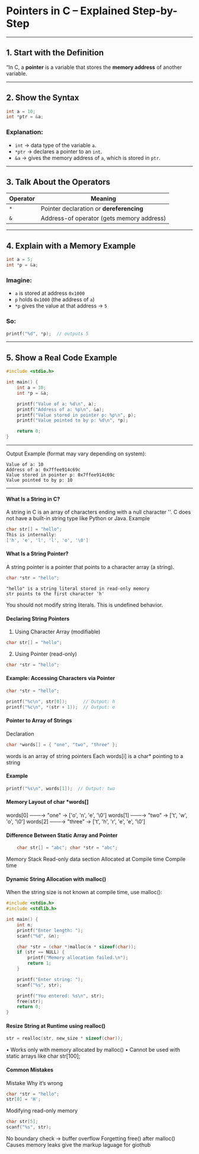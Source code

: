 
#  Pointers in C – Explained Step-by-Step

---

## 1. Start with the Definition

 “In C, a **pointer** is a variable that stores the **memory address** of another variable.  


---

## 2. Show the Syntax

```c
int a = 10;
int *ptr = &a;
```

###  Explanation:

- `int` → data type of the variable `a`.
- `*ptr` → declares a pointer to an `int`.
- `&a` → gives the memory address of `a`, which is stored in `ptr`.

---

## 3. Talk About the Operators

| Operator | Meaning                                 |
|----------|------------------------------------------|
| `*`      | Pointer declaration or **dereferencing** |
| `&`      | Address-of operator (gets memory address)|

---

##  4. Explain with a Memory Example

```c
int a = 5;
int *p = &a;
```

### Imagine:

- `a` is stored at address `0x1000`
- `p` holds `0x1000` (the address of `a`)
- `*p` gives the value at that address → `5`

### So:

```c
printf("%d", *p);  // outputs 5
```

---

##  5. Show a Real Code Example

```c
#include <stdio.h>

int main() {
    int a = 10;
    int *p = &a;

    printf("Value of a: %d\n", a);
    printf("Address of a: %p\n", &a);
    printf("Value stored in pointer p: %p\n", p);
    printf("Value pointed to by p: %d\n", *p);

    return 0;
}
```

---

 Output Example (format may vary depending on system):

```
Value of a: 10
Address of a: 0x7ffee914c69c
Value stored in pointer p: 0x7ffee914c69c
Value pointed to by p: 10
```

---
#### What Is a String in C?
A string in C is an array of characters ending with a null character ''.
 C does not have a built-in string type like Python or Java.
Example
```c
char str[] = "hello";
This is internally:
['h', 'e', 'l', 'l', 'o', '\0']
```
#### What Is a String Pointer?
A string pointer is a pointer that points to a character array (a string).
```c
char *str = "hello";
```
	"hello" is a string literal stored in read-only memory
	str points to the first character 'h'
 You should not modify string literals. This is undefined behavior.
#### Declaring String Pointers
1. Using Character Array (modifiable)
```c
char str[] = "hello";
```
2. Using Pointer (read-only)
```c
char *str = "hello";
```
#### Example: Accessing Characters via Pointer
```c
char *str = "hello";

printf("%c\n", str[0]);      // Output: h
printf("%c\n", *(str + 1));  // Output: e
```
#### Pointer to Array of Strings
Declaration
```c
char *words[] = { "one", "two", "three" };
```
words is an array of string pointers
Each words[i] is a char* pointing to a string
#### Example
```c
printf("%s\n", words[1]);  // Output: two
```
#### Memory Layout of char *words[]
words[0] ───→ "one"   → ['o', 'n', 'e', '\0']
words[1] ───→ "two"   → ['t', 'w', 'o', '\0']
words[2] ───→ "three" → ['t', 'h', 'r', 'e', 'e', '\0']
#### Difference Between Static Array and Pointer
```c
	char str[] = "abc";	char *str = "abc";
```
Memory	Stack	Read-only data section
Allocated at	Compile time	Compile time
#### Dynamic String Allocation with malloc()
When the string size is not known at compile time, use malloc():
```c
#include <stdio.h>
#include <stdlib.h>

int main() {
    int n;
    printf("Enter length: ");
    scanf("%d", &n);

    char *str = (char *)malloc(n * sizeof(char));
    if (str == NULL) {
        printf("Memory allocation failed.\n");
        return 1;
    }

    printf("Enter string: ");
    scanf("%s", str);

    printf("You entered: %s\n", str);
    free(str);
    return 0;
}
```
#### Resize String at Runtime using realloc()
```c
str = realloc(str, new_size * sizeof(char));
```
•	Works only with memory allocated by malloc()
•	 Cannot be used with static arrays like char str[100];
#### Common Mistakes
Mistake	Why it’s wrong
```c
char *str = "hello"; 
str[0] = 'H';	
```
Modifying read-only memory
```c
char str[5]; 
scanf("%s", str);	
```
No boundary check → buffer overflow
Forgetting free() after malloc()	Causes memory leaks give the markup laguage for giothub


